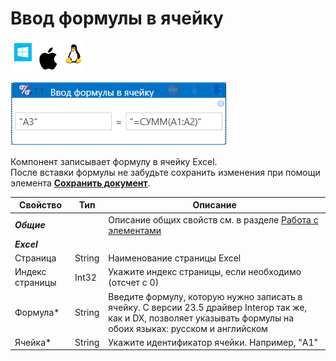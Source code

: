 # Ввод формулы в ячейку

![](<../../../.gitbook/assets/image (100) (1) (1) (1) (1) (1) (1) (1) (1) (5).png>)

![](<../../../.gitbook/assets/Ввод формулы в ячейку. Excel.png>)

Компонент записывает формулу в ячейку Excel.\
После вставки формулы не забудьте сохранить изменения при помощи элемента [**Сохранить документ**](https://docs.primo-rpa.ru/primo-rpa/g\_elements/osnovnye-elementy/prilozhenie-excel/el\_excel\_save).

| Свойство        | Тип    | Описание                                                                                                                                                            |
| --------------- | ------ | ------------------------------------------------------------------------------------------------------------------------------------------------------------------- |
| _**Общие**_     |        | Описание общих свойств см. в разделе [Работа с элементами](https://docs.primo-rpa.ru/primo-rpa/primo-studio/process/elements)                                       |
| _**Excel**_     |        |                                                                                                                                                                     |
| Страница        | String | Наименование страницы Excel                                                                                                                                         |
| Индекс страницы | Int32  | Укажите индекс страницы, если необходимо (отсчет с 0)                                                                                                               |
| Формула\*       | String | Введите формулу, которую нужно записать в ячейку. С версии 23.5 драйвер Interop так же, как и DX, позволяет указывать формулы на обоих языках: русском и английском |
| Ячейка\*        | String | Укажите идентификатор ячейки. Например, "A1"                                                                                                                        |
